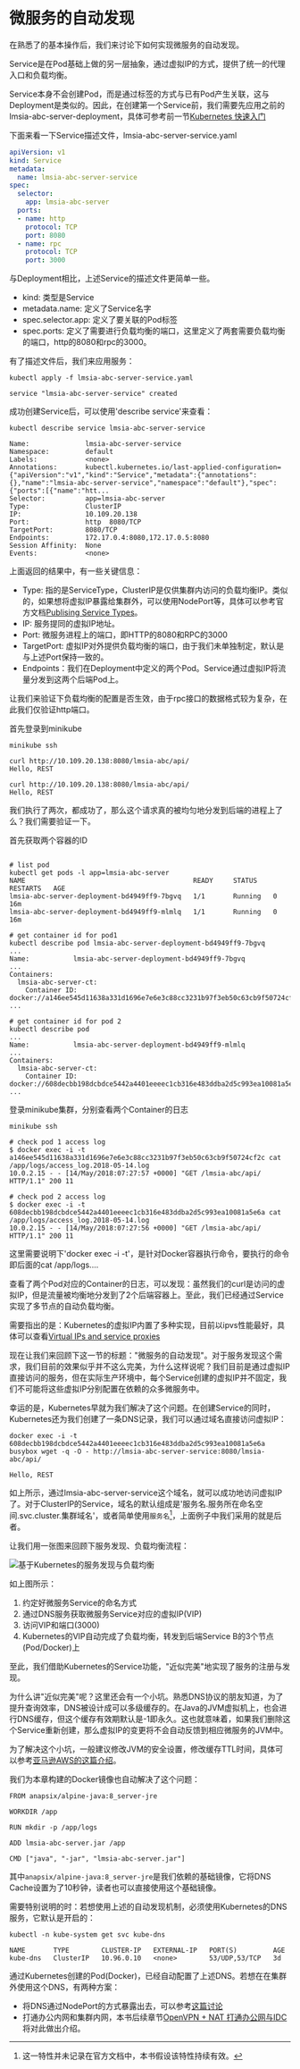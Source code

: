 # 微服务的自动发现

在熟悉了的基本操作后，我们来讨论下如何实现微服务的自动发现。

Service是在Pod基础上做的另一层抽象，通过虚拟IP的方式，提供了统一的代理入口和负载均衡。

Service本身不会创建Pod，而是通过标签的方式与已有Pod产生关联，这与Deployment是类似的。因此，在创建第一个Service前，我们需要先应用之前的lmsia-abc-server-deployment，具体可参考前一节[Kubernetes 快速入门](kus-intro.md)

下面来看一下Service描述文件，lmsia-abc-server-service.yaml
```yaml
apiVersion: v1
kind: Service
metadata:
  name: lmsia-abc-server-service
spec:
  selector:
    app: lmsia-abc-server 
  ports:
  - name: http
    protocol: TCP
    port: 8080
  - name: rpc 
    protocol: TCP
    port: 3000
```

与Deployment相比，上述Service的描述文件更简单一些。
 * kind: 类型是Service
 * metadata.name: 定义了Service名字
 * spec.selector.app: 定义了要关联的Pod标签
 * spec.ports: 定义了需要进行负载均衡的端口，这里定义了两套需要负载均衡的端口，http的8080和rpc的3000。

有了描述文件后，我们来应用服务：
```shell
kubectl apply -f lmsia-abc-server-service.yaml

service "lmsia-abc-server-service" created
```

成功创建Service后，可以使用'describe service'来查看：
```
kubectl describe service lmsia-abc-server-service

Name:              lmsia-abc-server-service
Namespace:         default
Labels:            <none>
Annotations:       kubectl.kubernetes.io/last-applied-configuration={"apiVersion":"v1","kind":"Service","metadata":{"annotations":{},"name":"lmsia-abc-server-service","namespace":"default"},"spec":{"ports":[{"name":"htt...
Selector:          app=lmsia-abc-server
Type:              ClusterIP
IP:                10.109.20.138
Port:              http  8080/TCP
TargetPort:        8080/TCP
Endpoints:         172.17.0.4:8080,172.17.0.5:8080
Session Affinity:  None
Events:            <none>

```

上面返回的结果中，有一些关键信息：
 * Type: 指的是ServiceType，ClusterIP是仅供集群内访问的负载均衡IP。类似的，如果想将虚拟IP暴露给集群外，可以使用NodePort等，具体可以参考官方文档[Publising Service Types](https://kubernetes.io/docs/concepts/services-networking/service/#publishing-services-service-types)。
 * IP: 服务提同的虚拟IP地址。
 * Port: 微服务进程上的端口，即HTTP的8080和RPC的3000
 * TargetPort: 虚拟IP对外提供负载均衡的端口，由于我们未单独制定，默认是与上述Port保持一致的。
 * Endpoints：我们在Deployment中定义的两个Pod。Service通过虚拟IP将流量分发到这两个后端Pod上。

让我们来验证下负载均衡的配置是否生效，由于rpc接口的数据格式较为复杂，在此我们仅验证http端口。

首先登录到minikube
```shell
minikube ssh

curl http://10.109.20.138:8080/lmsia-abc/api/
Hello, REST

curl http://10.109.20.138:8080/lmsia-abc/api/
Hello, REST

```

我们执行了两次，都成功了，那么这个请求真的被均匀地分发到后端的进程上了么？我们需要验证一下。

首先获取两个容器的ID
```shell

# list pod
kubectl get pods -l app=lmsia-abc-server
NAME                                          READY     STATUS    RESTARTS   AGE
lmsia-abc-server-deployment-bd4949ff9-7bgvq   1/1       Running   0          16m
lmsia-abc-server-deployment-bd4949ff9-mlmlq   1/1       Running   0          16m

# get container id for pod1
kubectl describe pod lmsia-abc-server-deployment-bd4949ff9-7bgvq
...
Name:           lmsia-abc-server-deployment-bd4949ff9-7bgvq
...
Containers:
  lmsia-abc-server-ct:
    Container ID:   docker://a146ee545d11638a331d1696e7e6e3c88cc3231b97f3eb50c63cb9f50724cf2c
...

# get container id for pod 2
kubectl describe pod
...
Name:           lmsia-abc-server-deployment-bd4949ff9-mlmlq
...
Containers:
  lmsia-abc-server-ct:
    Container ID:   docker://608decbb198dcbdce5442a4401eeeec1cb316e483ddba2d5c993ea10081a5e6a
...

```

登录minikube集群，分别查看两个Container的日志
```shell
minikube ssh

# check pod 1 access log
$ docker exec -i -t a146ee545d11638a331d1696e7e6e3c88cc3231b97f3eb50c63cb9f50724cf2c cat /app/logs/access_log.2018-05-14.log
10.0.2.15 - - [14/May/2018:07:27:57 +0000] "GET /lmsia-abc/api/ HTTP/1.1" 200 11

# check pod 2 access log
$ docker exec -i -t 608decbb198dcbdce5442a4401eeeec1cb316e483ddba2d5c993ea10081a5e6a cat /app/logs/access_log.2018-05-14.log
10.0.2.15 - - [14/May/2018:07:27:56 +0000] "GET /lmsia-abc/api/ HTTP/1.1" 200 11
```

这里需要说明下'docker exec -i -t'，是针对Docker容器执行命令，要执行的命令即后面的cat /app/logs....

查看了两个Pod对应的Container的日志，可以发现：虽然我们的curl是访问的虚拟IP，但是流量被均衡地分发到了2个后端容器上。至此，我们已经通过Service实现了多节点的自动负载均衡。

需要指出的是：Kubernetes的虚拟IP内置了多种实现，目前以ipvs性能最好，具体可以查看[Virtual IPs and service proxies](https://kubernetes.io/docs/concepts/services-networking/service/#virtual-ips-and-service-proxies)

现在让我们来回顾下这一节的标题："微服务的自动发现"。对于服务发现这个需求，我们目前的效果似乎并不这么完美，为什么这样说呢？我们目前是通过虚拟IP直接访问的服务，但在实际生产环境中，每个Service创建的虚拟IP并不固定，我们不可能将这些虚拟IP分别配置在依赖的众多微服务中。

幸运的是，Kubernetes早就为我们解决了这个问题。在创建Service的同时，Kubernetes还为我们创建了一条DNS记录，我们可以通过域名直接访问虚拟IP：
```shell
docker exec -i -t 608decbb198dcbdce5442a4401eeeec1cb316e483ddba2d5c993ea10081a5e6a busybox wget -q -O - http://lmsia-abc-server-service:8080/lmsia-abc/api/

Hello, REST
```

如上所示，通过lmsia-abc-server-service这个域名，就可以成功地访问虚拟IP了。对于ClusterIP的Service，域名的默认组成是'服务名.服务所在命名空间.svc.cluster.集群域名'，或者简单使用`服务名`[^1]，上面例子中我们采用的就是后者。

让我们用一张图来回顾下服务发现、负载均衡流程：

![基于Kubernetes的服务发现与负载均衡](./service-discovery.png "基于Kubernetes的服务发现与负载均衡")

如上图所示：
1. 约定好微服务Service的命名方式
1. 通过DNS服务获取微服务Service对应的虚拟IP(VIP)
1. 访问VIP和端口(3000)
1. Kubernetes的VIP自动完成了负载均衡，转发到后端Service B的3个节点(Pod/Docker)上

至此，我们借助Kubernetes的Service功能，"近似完美"地实现了服务的注册与发现。

为什么讲"近似完美"呢？这里还会有一个小坑。熟悉DNS协议的朋友知道，为了提升查询效率，DNS被设计成可以多级缓存的。在Java的JVM虚拟机上，也会进行DNS缓存，但这个缓存有效期默认是-1即永久。这也就意味着，如果我们删除这个Service重新创建，那么虚拟IP的变更将不会自动反馈到相应微服务的JVM中。

为了解决这个小坑，一般建议修改JVM的安全设置，修改缓存TTL时间，具体可以参考[亚马逊AWS的这篇介绍](https://docs.aws.amazon.com/sdk-for-java/v1/developer-guide/java-dg-jvm-ttl.html)。

我们为本章构建的Docker镜像也自动解决了这个问题：

```shell
FROM anapsix/alpine-java:8_server-jre

WORKDIR /app

RUN mkdir -p /app/logs

ADD lmsia-abc-server.jar /app

CMD ["java", "-jar", "lmsia-abc-server.jar"]

```

其中`anapsix/alpine-java:8_server-jre`是我们依赖的基础镜像，它将DNS Cache设置为了10秒钟，读者也可以直接使用这个基础镜像。

需要特别说明的时：若想使用上述的自动发现机制，必须使用Kubernetes的DNS服务，它默认是开启的：
```shell
kubectl -n kube-system get svc kube-dns

NAME       TYPE        CLUSTER-IP   EXTERNAL-IP   PORT(S)         AGE
kube-dns   ClusterIP   10.96.0.10   <none>        53/UDP,53/TCP   3d
```

通过Kubernetes创建的Pod(Docker)，已经自动配置了上述DNS。若想在在集群外使用这个DNS，有两种方案：
* 将DNS通过NodePort的方式暴露出去，可以参考[这篇讨论](https://stackoverflow.com/questions/37449121/how-to-expose-kube-dns-service-for-queries-outside-cluster)
* 打通办公内网和集群内网，本书后续章节[OpenVPN + NAT 打通办公网与IDC](devops/openvpn-nat.md)将对此做出介绍。

[^1]: 这一特性并未记录在官方文档中，本书假设该特性持续有效。

